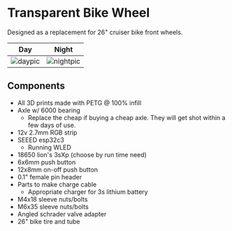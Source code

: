 # Transparent Bike Wheel

Designed as a replacement for 26" cruiser bike front wheels.

Day                        |  Night
:-------------------------:|:-------------------------:
![daypic](daypic.jpg)      | ![nightpic](nightpic.jpg)

## Components

- All 3D prints made with PETG @ 100% infill
- Axle w/ 6000 bearing
   - Replace the cheap if buying a cheap axle. They will get shot within a few days of use.
- 12v 2.7mm RGB strip
- SEEED esp32c3
   - Running WLED
- 18650 lion's 3sXp (choose by run time need)
- 6x6mm push button
- 12x8mm on-off push button
- 0.1" female pin header
- Parts to make charge cable
  - Appropriate charger for 3s lithium battery
- M4x18 sleeve nuts/bolts
- M6x35 sleeve nuts/bolts
- Angled schrader valve adapter
- 26" bike tire and tube
